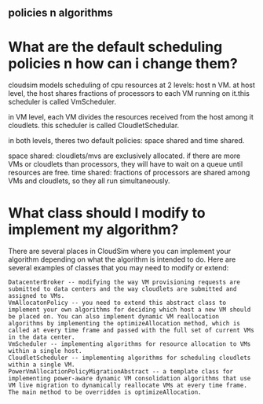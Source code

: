 ## policies n algorithms

# What are the default scheduling policies n how can i change them?

cloudsim models scheduling of cpu resources at 2 levels: host n VM.
at host level, the host shares fractions of processors to each VM running on it.this scheduler is called VmScheduler.

in VM level, each VM divides the resources received from the host among it cloudlets. this scheduler is called CloudletSchedular. 


in both levels, theres two default policies: space shared and time shared.

space shared: cloudlets/mvs are exclusively allocated. if there are more VMs or cloudlets than processors, they will have to wait on a queue until resources are free.
time shared: fractions of processors are shared among VMs and cloudlets, so they all run simultaneously.

# What class should I modify to implement my algorithm?

There are several places in CloudSim where you can implement your algorithm depending on what the algorithm is intended to do. Here are several examples of classes that you may need to modify or extend:

    DatacenterBroker -- modifying the way VM provisioning requests are submitted to data centers and the way cloudlets are submitted and assigned to VMs.
    VmAllocatonPolicy -- you need to extend this abstract class to implement your own algorithms for deciding which host a new VM should be placed on. You can also implement dynamic VM reallocation algorithms by implementing the optimizeAllocation method, which is called at every time frame and passed with the full set of current VMs in the data center.
    VmScheduler -- implementing algorithms for resource allocation to VMs within a single host.
    CloudletScheduler -- implementing algorithms for scheduling cloudlets within a single VM.
    PowerVmAllocationPolicyMigrationAbstract -- a template class for implementing power-aware dynamic VM consolidation algorithms that use VM live migration to dynamically reallocate VMs at every time frame. The main method to be overridden is optimizeAllocation.
